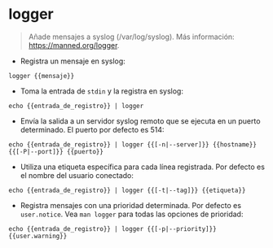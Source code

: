 # logger

> Añade mensajes a syslog (/var/log/syslog).
> Más información: <https://manned.org/logger>.

- Registra un mensaje en syslog:

`logger {{mensaje}}`

- Toma la entrada de `stdin` y la registra en syslog:

`echo {{entrada_de_registro}} | logger`

- Envía la salida a un servidor syslog remoto que se ejecuta en un puerto determinado. El puerto por defecto es 514:

`echo {{entrada_de_registro}} | logger {{[-n|--server]}} {{hostname}} {{[-P|--port]}} {{puerto}}`

- Utiliza una etiqueta específica para cada línea registrada. Por defecto es el nombre del usuario conectado:

`echo {{entrada_de_registro}} | logger {{[-t|--tag]}} {{etiqueta}}`

- Registra mensajes con una prioridad determinada. Por defecto es `user.notice`. Vea `man logger` para todas las opciones de prioridad:

`echo {{entrada_de_registro}} | logger {{[-p|--priority]}} {{user.warning}}`
